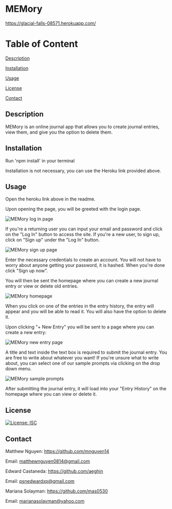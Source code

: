# MEMory

https://glacial-falls-08571.herokuapp.com/

# Table of Content
[Description](#Description)

[Installation](#Installation)

[Usage](#Usage)

[License](#License)

[Contact](#Contact)

## Description
MEMory is an online journal app that allows you to create journal entries, view them, and give you the option to delete them.

## Installation
Run 'npm install' in your terminal

Installation is not necessary, you can use the Heroku link provided above.

## Usage

Open the heroku link above in the readme.

Upon opening the page, you will be greeted with the login page. 

![MEMory log in page](https://i.gyazo.com/bad268ef8ee2985a051b760ba0d25376.jpg)

If you're a returning user you can input your email and password and click on the "Log In" button to access the site. If you're a new user, to sign up, click on "Sign up" under the "Log In" button.

![MEMory sign up page](https://i.gyazo.com/0f3876293b5061c360189b5a18618106.jpg)

Enter the necessary credentials to create an account. You will not have to worry about anyone getting your password, it is hashed. When you're done click "Sign up now". 

You will then be sent the homepage where you can create a new journal entry or view or delete old entries. 

![MEMory homepage](https://i.gyazo.com/0cb64e8a6cb0bc56d33567b676e1d1b3.png)

When you click on one of the entries in the entry history, the entry will appear and you will be able to read it. You will also have the option to delete it.

Upon clicking "+ New Entry" you will be sent to a page where you can create a new entry:

![MEMory new entry page](https://i.gyazo.com/fd6eccb7097c1dd6f9ec3eda3741e03f.png)

A title and text inside the text box is required to submit the journal entry. You are free to write about whatever you want! If you're unsure what to write about, you can select one of our sample prompts via clicking on the drop down menu.

![MEMory sample prompts](https://i.gyazo.com/e9294038af1947ee68d65d0e1022ab28.png)

After submitting the journal entry, it will load into your "Entry History" on the homepage where you can view or delete it.

## License
[![License: ISC](https://img.shields.io/badge/License-ISC-yellow.svg)](https://opensource.org/licenses/ISC)

## Contact
Matthew Nguyen:
https://github.com/mnguyen14

Email: matthewnguyen0814@gmail.com


Edward Castaneda:
https://github.com/aeghin

Email: psnedwardxp@gmail.com


Mariana Solayman:
https://github.com/mas0530

Email: marianasolayman@yahoo.com
